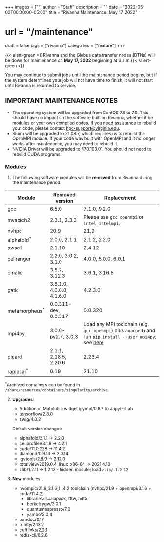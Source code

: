 +++
images = [""]
author = "Staff"
description = ""
date = "2022-05-02T00:00:00-05:00"
title = "Rivanna Maintenance: May 17, 2022"
# url = "/maintenance"
draft = false
tags = ["rivanna"]
categories = ["feature"]
+++

{{< alert-green >}}Rivanna and the Globus data transfer nodes (DTNs) will be down for maintenance on <strong>May 17, 2022</strong> beginning at 6 a.m.{{< /alert-green >}}

You may continue to submit jobs until the maintenance period begins, but if the system determines your job will not have time to finish, it will not start until Rivanna is returned to service.

## IMPORTANT MAINTENANCE NOTES

- The operating system will be upgraded from CentOS 7.8 to 7.9. This should have no impact on the software built on Rivanna, whether it be modules or your own compiled codes. If you need assistance to rebuild your code, please contact hpc-support@virginia.edu.
- Slurm will be upgraded to 21.08.7, which requires us to rebuild the OpenMPI module. If your code was built with OpenMPI and it no longer works after maintenance, you may need to rebuild it.
- NVIDIA Driver will be upgraded to 470.103.01. You should not need to rebuild CUDA programs.

### Modules

1. The following software modules will be **removed** from Rivanna during the maintenance period:

| Module | Removed version | Replacement |
|---|---|---|
|gcc       |6.5.0 | 7.1.0, 9.2.0 |
|mvapich2  |2.3.1, 2.3.3 | Please use `gcc openmpi` or `intel intelmpi`. |
|nvhpc     |20.9 | 21.9 |
|alphafold<sup>*</sup> |2.0.0, 2.1.1 | 2.1.2, 2.2.0 |
|awscli    |2.1.10 | 2.4.12 |
|cellranger|2.2.0, 3.0.2, 3.1.0 | 4.0.0, 5.0.0, 6.0.1 |
|cmake     | 3.5.2, 3.12.3 | 3.6.1, 3.16.5 |
|gatk      |3.8.1.0, 4.0.0.0, 4.1.6.0 | 4.2.3.0 |
|metamorpheus<sup>*</sup>|0.0.311-dev, 0.0.317 | 0.0.320 |
|mpi4py    |3.0.0-py2.7, 3.0.3 | Load any MPI toolchain (e.g. `gcc openmpi`) plus `anaconda` and run `pip install --user mpi4py`; see [here](https://mpi4py.readthedocs.io/en/stable/install.html) |
|picard    |2.1.1, 2.18.5, 2.20.6 | 2.23.4 |
|rapidsai<sup>*</sup>  |0.19 | 21.10 |

<sup>*</sup>Archived containers can be found in `/share/resources/containers/singularity/archive`.

2. **Upgrades**:
    - Addition of Matplotlib widget ipympl/0.8.7 to JupyterLab
    - tensorflow/2.8.0
    - swig/4.0.2

   Default version changes:
    - alphafold/2.1.1 &rarr; 2.2.0
    - cellprofiler/3.1.8 &rarr; 4.2.1
    - cuda/11.0.228 &rarr; 11.4.2
    - diamond/0.9.13 &rarr; 2.0.14
    - igvtools/2.8.9 &rarr; 2.12.0
    - totalview/2019.0.4_linux_x86-64 &rarr; 2021.4.10
    - zlib/1.2.11 &rarr; 1.2.12 - hidden module; load `zlib/.1.2.12`

3. **New** modules:
    - nvompic/21.9_3.1.6_11.4.2 toolchain (nvhpc/21.9 + openmpi/3.1.6 + cuda/11.4.2)
        - libraries: scalapack, fftw, hdf5
        - berkeleygw/3.0.1
        - quantumespresso/7.0
        - yambo/5.0.4
    - pandoc/2.17
    - trinity/2.13.2
    - cufflinks/2.2.1
    - redis-cli/6.2.6
